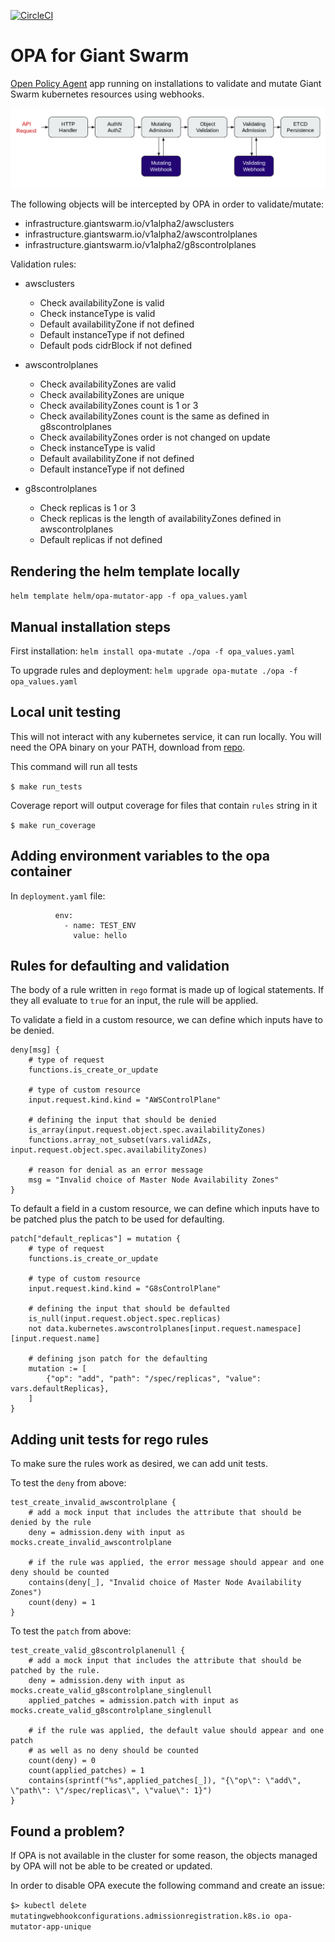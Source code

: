 [![CircleCI](https://circleci.com/gh/giantswarm/opa-mutator-app.svg?style=svg)](https://circleci.com/gh/giantswarm/opa-mutator-app)

# OPA for Giant Swarm
[Open Policy Agent](https://www.openpolicyagent.org/) app running on installations to validate and mutate Giant Swarm kubernetes resources using webhooks.

![OPA](./media/opa.png)

The following objects will be intercepted by OPA in order to validate/mutate:
- infrastructure.giantswarm.io/v1alpha2/awsclusters
- infrastructure.giantswarm.io/v1alpha2/awscontrolplanes
- infrastructure.giantswarm.io/v1alpha2/g8scontrolplanes

Validation rules:
- awsclusters
    - Check availabilityZone is valid
    - Check instanceType is valid
    - Default availabilityZone if not defined
    - Default instanceType if not defined
    - Default pods cidrBlock if not defined

- awscontrolplanes
    - Check availabilityZones are valid
    - Check availabilityZones are unique
    - Check availabilityZones count is 1 or 3
    - Check availabilityZones count is the same as defined in g8scontrolplanes
    - Check availabilityZones order is not changed on update
    - Check instanceType is valid
    - Default availabilityZone if not defined
    - Default instanceType if not defined

- g8scontrolplanes
    - Check replicas is 1 or 3
    - Check replicas is the length of availabilityZones defined in awscontrolplanes
    - Default replicas if not defined

## Rendering the helm template locally
`helm template helm/opa-mutator-app -f opa_values.yaml`

## Manual installation steps
First installation:
`helm install opa-mutate ./opa -f opa_values.yaml`

To upgrade rules and deployment:
`helm upgrade opa-mutate ./opa -f opa_values.yaml`

## Local unit testing
This will not interact with any kubernetes service, it can run locally.
You will need the OPA binary on your PATH, download from [repo](https://github.com/open-policy-agent/opa/releases).

This command will run all tests

`$ make run_tests`

Coverage report will output coverage for files that contain `rules` string in it

`$ make run_coverage`

## Adding environment variables to the opa container
In `deployment.yaml` file:
```
          env:
            - name: TEST_ENV
              value: hello
```

## Rules for defaulting and validation
The body of a rule written in `rego` format is made up of logical statements.
If they all evaluate to `true` for an input, the rule will be applied.

To validate a field in a custom resource, we can define which inputs have to be denied.
```
deny[msg] {
    # type of request
    functions.is_create_or_update

    # type of custom resource
    input.request.kind.kind = "AWSControlPlane"

    # defining the input that should be denied
    is_array(input.request.object.spec.availabilityZones)
    functions.array_not_subset(vars.validAZs, input.request.object.spec.availabilityZones)

    # reason for denial as an error message
    msg = "Invalid choice of Master Node Availability Zones"
}
```

To default a field in a custom resource, we can define which inputs have to be patched
plus the patch to be used for defaulting.
```
patch["default_replicas"] = mutation {
    # type of request
    functions.is_create_or_update

    # type of custom resource
    input.request.kind.kind = "G8sControlPlane"

    # defining the input that should be defaulted
    is_null(input.request.object.spec.replicas)
    not data.kubernetes.awscontrolplanes[input.request.namespace][input.request.name]

    # defining json patch for the defaulting
    mutation := [
        {"op": "add", "path": "/spec/replicas", "value": vars.defaultReplicas},
    ]
}
```
## Adding unit tests for rego rules
To make sure the rules work as desired, we can add unit tests.

To test the `deny` from above:
```
test_create_invalid_awscontrolplane {
    # add a mock input that includes the attribute that should be denied by the rule
    deny = admission.deny with input as mocks.create_invalid_awscontrolplane

    # if the rule was applied, the error message should appear and one deny should be counted
    contains(deny[_], "Invalid choice of Master Node Availability Zones")
    count(deny) = 1
}
```

To test the `patch` from above:
```
test_create_valid_g8scontrolplanenull {
    # add a mock input that includes the attribute that should be patched by the rule.
    deny = admission.deny with input as mocks.create_valid_g8scontrolplane_singlenull
    applied_patches = admission.patch with input as mocks.create_valid_g8scontrolplane_singlenull

    # if the rule was applied, the default value should appear and one patch
    # as well as no deny should be counted
    count(deny) = 0
    count(applied_patches) = 1
    contains(sprintf("%s",applied_patches[_]), "{\"op\": \"add\", \"path\": \"/spec/replicas\", \"value\": 1}")
}
```

## Found a problem?
If OPA is not available in the cluster for some reason, the objects managed by OPA will not be able to be created or updated.

In order to disable OPA execute the following command and create an issue:

`$> kubectl delete mutatingwebhookconfigurations.admissionregistration.k8s.io opa-mutator-app-unique `
